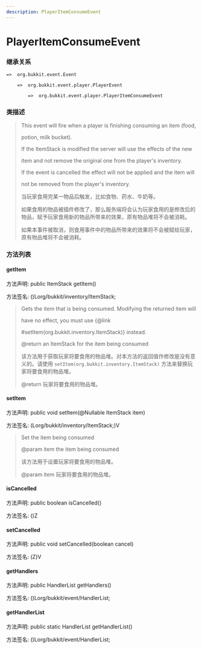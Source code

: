 ```yaml
---
description: PlayerItemConsumeEvent
---
```


# PlayerItemConsumeEvent

### 继承关系

    =>  org.bukkit.event.Event

        =>  org.bukkit.event.player.PlayerEvent

            =>  org.bukkit.event.player.PlayerItemConsumeEvent

### 类描述

> This event will fire when a player is finishing consuming an item (food,
> 
> potion, milk bucket).
> 
> If the ItemStack is modified the server will use the effects of the new
> 
> item and not remove the original one from the player's inventory.
> 
> If the event is cancelled the effect will not be applied and the item will
> 
> not be removed from the player's inventory.
> 
> <p>
> 
> 当玩家食用完某一物品后触发，比如食物、药水、牛奶等。
> 
> 如果食用的物品被插件修改了，那么服务端将会认为玩家食用的是修改后的物品，赋予玩家食用新的物品所带来的效果，原有物品堆将不会被消耗。
> 
> 如果本事件被取消，则食用事件中的物品所带来的效果将不会被赋给玩家，原有物品堆将不会被消耗。

### 方法列表

#### getItem

方法声明: public ItemStack getItem()

方法签名: ()Lorg/bukkit/inventory/ItemStack;

> Gets the item that is being consumed. Modifying the returned item will
> 
> have no effect, you must use {@link
> 
> #setItem(org.bukkit.inventory.ItemStack)} instead.
> 
> @return an ItemStack for the item being consumed
> 
> <p>
> 
> 该方法用于获取玩家将要食用的物品堆。对本方法的返回值作修改是没有意义的。请使用 `setItem(org.bukkit.inventory.ItemStack)` 方法来替换玩家将要食用的物品堆。
> 
> @return 玩家将要食用的物品堆。

#### setItem

方法声明: public void setItem(@Nullable ItemStack item)

方法签名: (Lorg/bukkit/inventory/ItemStack;)V

> Set the item being consumed
> 
> @param item the item being consumed
> 
> <p>
> 
> 该方法用于设置玩家将要食用的物品堆。
> 
> @param item 玩家将要食用的物品堆。

#### isCancelled

方法声明: public boolean isCancelled()

方法签名: ()Z

#### setCancelled

方法声明: public void setCancelled(boolean cancel)

方法签名: (Z)V

#### getHandlers

方法声明: public HandlerList getHandlers()

方法签名: ()Lorg/bukkit/event/HandlerList;

#### getHandlerList

方法声明: public static HandlerList getHandlerList()

方法签名: ()Lorg/bukkit/event/HandlerList;
